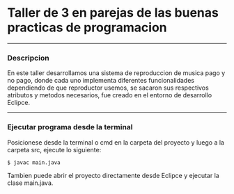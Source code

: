 # Taller de 3 en parejas de las buenas practicas de programacion
---
 
### Descripcion

En este taller desarrollamos una sistema de reproduccion de musica pago y no pago, donde cada uno implementa diferentes funcionalidades dependiendo de que reproductor usemos, se sacaron sus respectivos atributos y metodos necesarios, fue creado en el entorno de desarrollo Eclipce.

---
### Ejecutar programa desde la terminal
Posicionese desde la terminal o cmd en la carpeta del proyecto y luego a la carpeta src, ejecute lo siguiente: 

```shell
$ javac main.java
```
Tambien puede abrir el proyecto directamente desde Eclipce y ejecutar la clase main.java.
